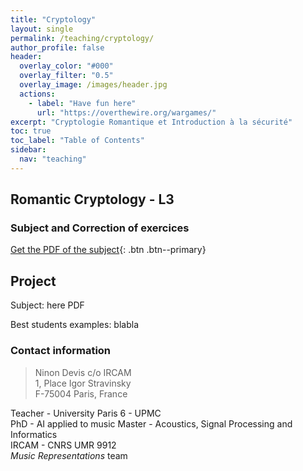 ```yaml
---
title: "Cryptology"
layout: single
permalink: /teaching/cryptology/
author_profile: false
header:
  overlay_color: "#000"
  overlay_filter: "0.5"
  overlay_image: /images/header.jpg
  actions:
    - label: "Have fun here"
      url: "https://overthewire.org/wargames/"
excerpt: "Cryptologie Romantique et Introduction à la sécurité"
toc: true
toc_label: "Table of Contents"
sidebar:
  nav: "teaching"
---
```


## Romantic Cryptology - L3

### Subject and Correction of exercices



[Get the PDF of the subject](/documents/td1-etu_compressed.pdf){: .btn .btn--primary}


## Project

Subject: here PDF

Best students examples: blabla

### Contact information
> Ninon Devis
> c/o IRCAM  
> 1, Place Igor Stravinsky  
> F-75004 Paris, France  

Teacher - University Paris 6 - UPMC  
PhD - AI applied to music
Master - Acoustics, Signal Processing and Informatics  
IRCAM - CNRS UMR 9912  
*Music Representations* team  
